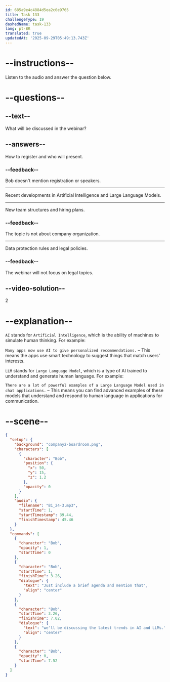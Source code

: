 ```yaml
---
id: 685a9e4c4884d5ea2c0e9765
title: Task 133
challengeType: 19
dashedName: task-133
lang: pt-BR
translated: true
updatedAt: '2025-09-29T05:49:13.743Z'
---
```


<!-- (Audio) Bob: Just include a brief agenda and mention that we'll be discussing the latest trends in AI and LLMs. -->

# --instructions--

Listen to the audio and answer the question below.

# --questions--

## --text--

What will be discussed in the webinar?

## --answers--

How to register and who will present.

### --feedback--

Bob doesn't mention registration or speakers.

---

Recent developments in Artificial Intelligence and Large Language Models.

---

New team structures and hiring plans.

### --feedback--

The topic is not about company organization.

---

Data protection rules and legal policies.

### --feedback--

The webinar will not focus on legal topics.

## --video-solution--

2

# --explanation--

`AI` stands for `Artificial Intelligence`, which is the ability of machines to simulate human thinking. For example:

`Many apps now use AI to give personalized recommendations.` – This means the apps use smart technology to suggest things that match users' interests.

`LLM` stands for `Large Language Model`, which is a type of AI trained to understand and generate human language. For example:

`There are a lot of powerful examples of a Large Language Model used in chat applications.` – This means you can find advanced examples of these models that understand and respond to human language in applications for communication.

# --scene--

```json
{
  "setup": {
    "background": "company2-boardroom.png",
    "characters": [
      {
        "character": "Bob",
        "position": {
          "x": 50,
          "y": 15,
          "z": 1.2
        },
        "opacity": 0
      }
    ],
    "audio": {
      "filename": "B1_24-3.mp3",
      "startTime": 1,
      "startTimestamp": 39.44,
      "finishTimestamp": 45.46
    }
  },
  "commands": [
    {
      "character": "Bob",
      "opacity": 1,
      "startTime": 0
    },
    {
      "character": "Bob",
      "startTime": 1,
      "finishTime": 3.26,
      "dialogue": {
        "text": "Just include a brief agenda and mention that",
        "align": "center"
      }
    },
    {
      "character": "Bob",
      "startTime": 3.26,
      "finishTime": 7.02,
      "dialogue": {
        "text": "we'll be discussing the latest trends in AI and LLMs.",
        "align": "center"
      }
    },
    {
      "character": "Bob",
      "opacity": 0,
      "startTime": 7.52
    }
  ]
}
```

